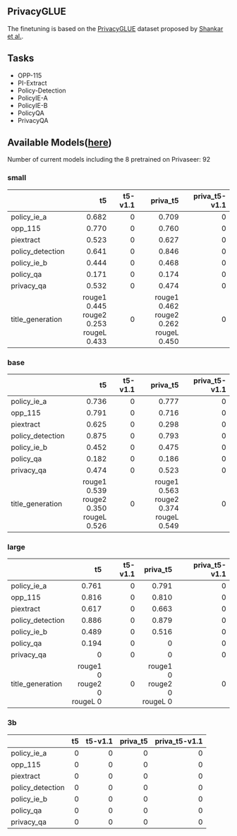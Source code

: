 ## PrivacyGLUE

The finetuning is based on the [PrivacyGLUE](https://github.com/infsys-lab/privacy-glue) dataset proposed by [Shankar et al.](https://www.mdpi.com/2076-3417/13/6/3701).


## Tasks

- OPP-115
- PI-Extract
- Policy-Detection
- PolicyIE-A
- PolicyIE-B
- PolicyQA
- PrivacyQA

## Available Models([here](https://huggingface.co/alzoubi36))


Number of current models including the 8 pretrained on Privaseer: 92

### small


|                   |                                             t5 | t5-v1.1 |                                       priva_t5 | priva_t5-v1.1 |
|:------------------|-----------------------------------------------:|--------:|-----------------------------------------------:|--------------:|
| policy\_ie\_a     |                                          0.682 |       0 |                                          0.709 |             0 |
| opp\_115          |                                          0.770 |       0 |                                          0.760 |             0 |
| piextract         |                                          0.523 |       0 |                                          0.627 |             0 |
| policy\_detection |                                          0.641 |       0 |                                          0.846 |             0 |
| policy\_ie\_b     |                                          0.444 |       0 |                                          0.468 |             0 |
| policy\_qa        |                                          0.171 |       0 |                                          0.174 |             0 |
| privacy\_qa       |                                          0.532 |       0 |                                          0.474 |             0 |
| title\_generation | rouge1 0.445<br/>rouge2 0.253<br/>rougeL 0.433 |       0 | rouge1 0.462<br/>rouge2 0.262<br/>rougeL 0.450 |             0 |
 

### base


|                   |                                             t5 | t5-v1.1 |                                       priva_t5 | priva_t5-v1.1 |
|:------------------|-----------------------------------------------:|--------:|-----------------------------------------------:|--------------:|
| policy\_ie\_a     |                                          0.736 |       0 |                                          0.777 |             0 |
| opp\_115          |                                          0.791 |       0 |                                          0.716 |             0 |
| piextract         |                                          0.625 |       0 |                                          0.298 |             0 |
| policy\_detection |                                          0.875 |       0 |                                          0.793 |             0 |
| policy\_ie\_b     |                                          0.452 |       0 |                                          0.475 |             0 |
| policy\_qa        |                                          0.182 |       0 |                                          0.186 |             0 |
| privacy\_qa       |                                          0.474 |       0 |                                          0.523 |             0 |
| title\_generation | rouge1 0.539<br/>rouge2 0.350<br/>rougeL 0.526 |       0 | rouge1 0.563<br/>rouge2 0.374<br/>rougeL 0.549 |             0 |


### large


|                   |                                        t5 | t5-v1.1 |                                   priva_t5 | priva_t5-v1.1 |
|:------------------|------------------------------------------:|--------:|-------------------------------------------:|--------------:|
| policy\_ie\_a     |                                     0.761 |       0 |                                      0.791 |             0 |
| opp\_115          |                                     0.816 |       0 |                                      0.810 |             0 |
| piextract         |                                     0.617 |       0 |                                      0.663 |             0 |
| policy\_detection |                                     0.886 |       0 |                                      0.879 |             0 |
| policy\_ie\_b     |                                     0.489 |       0 |                                      0.516 |             0 |
| policy\_qa        |                                     0.194 |       0 |                                          0 |             0 |
| privacy\_qa       |                                         0 |       0 |                                          0 |             0 |
| title\_generation |        rouge1 0<br/>rouge2 0<br/>rougeL 0 |       0 |         rouge1 0<br/>rouge2 0<br/>rougeL 0 |             0 |


### 3b


|                   |   t5 |   t5-v1.1 |   priva_t5 |   priva_t5-v1.1 |
|:------------------|-----:|----------:|-----------:|----------------:|
| policy\_ie\_a     |    0 |         0 |          0 |               0 |
| opp\_115          |    0 |         0 |          0 |               0 |
| piextract         |    0 |         0 |          0 |               0 |
| policy\_detection |    0 |         0 |          0 |               0 |
| policy\_ie\_b     |    0 |         0 |          0 |               0 |
| policy\_qa        |    0 |         0 |          0 |               0 |
| privacy\_qa       |    0 |         0 |          0 |               0 |
 

